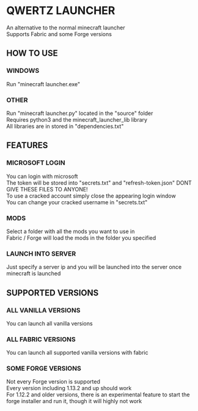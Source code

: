 # QWERTZ LAUNCHER
An alternative to the normal minecraft launcher  
Supports Fabric and some Forge versions
## HOW TO USE
### WINDOWS
Run "minecraft launcher.exe"
### OTHER
Run "minecraft launcher.py" located in the "source" folder   
Requires python3 and the minecraft_launcher_lib library  
All libraries are in stored in "dependencies.txt"
## FEATURES
### MICROSOFT LOGIN
You can login with microsoft  
The token will be stored into "secrets.txt" and "refresh-token.json"  DONT GIVE THESE FILES TO ANYONE!  
To use a cracked account simply close the appearing login window  
You can change your cracked username in "secrets.txt"
### MODS
Select a folder with all the mods you want to use in  
Fabric / Forge will load the mods in the folder you specified
### LAUNCH INTO SERVER
Just specify a server ip and you will be launched into the server once minecraft is launched
## SUPPORTED VERSIONS
### ALL VANILLA VERSIONS
You can launch all vanilla versions
### ALL FABRIC VERSIONS
You can launch all supported vanilla versions with fabric  
### SOME FORGE VERSIONS
Not every Forge version is supported  
Every version including 1.13.2 and up should work  
For 1.12.2 and older versions, there is an experimental feature to start the forge installer and run it, though it will highly not work
